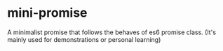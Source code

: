 # mini-promise
A minimalist promise that follows the behaves of es6 promise class. (It's mainly used for demonstrations or personal learning)
